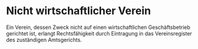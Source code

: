 # Nicht wirtschaftlicher Verein

Ein Verein, dessen Zweck nicht auf einen wirtschaftlichen Geschäftsbetrieb gerichtet ist, erlangt Rechtsfähigkeit durch Eintragung in das Vereinsregister des zuständigen Amtsgerichts. 

